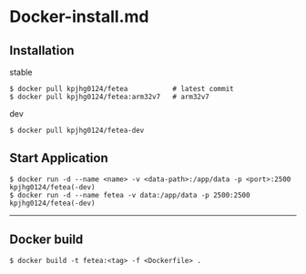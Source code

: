 # Docker-install.md

## Installation
stable
```
$ docker pull kpjhg0124/fetea           # latest commit
$ docker pull kpjhg0124/fetea:arm32v7   # arm32v7
```

dev
```
$ docker pull kpjhg0124/fetea-dev
```

## Start Application
```
$ docker run -d --name <name> -v <data-path>:/app/data -p <port>:2500 kpjhg0124/fetea(-dev)
$ docker run -d --name fetea -v data:/app/data -p 2500:2500 kpjhg0124/fetea(-dev)
```

----
## Docker build
```
$ docker build -t fetea:<tag> -f <Dockerfile> .
```